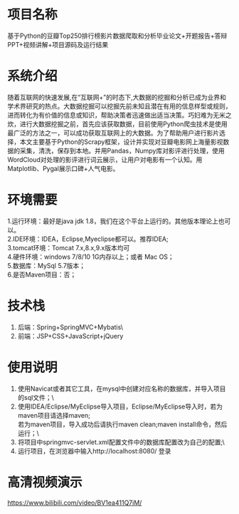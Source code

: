 # 项目名称

基于Python的豆瓣Top250排行榜影片数据爬取和分析毕业论文+开题报告+答辩PPT+视频讲解+项目源码及运行结果

# 系统介绍
随着互联网的快速发展,在“互联网+”的时态下,大数据的挖掘和分析已成为业界和学术界研究的热点。大数据挖掘可以挖掘先前未知且潜在有用的信息样型或规则，进而转化为有价值的信息或知识，帮助决策者迅速做出适当决策。巧妇难为无米之炊，进行大数据挖掘之前，首先应该获取数据，目前使用Python爬虫技术是使用最广泛的方法之一，可以成功获取互联网上的大数据。为了帮助用户进行影片选择，本文主要基于Python的Scrapy框架，设计并实现对豆瓣电影网上海量影视数据的采集，清洗，保存到本地。并用Pandas，Numpy库对影评进行处理，使用WordCloud对处理的影评进行词云展示，让用户对电影有一个认知。用Matplotlib、Pygal展示口碑+人气电影。

# 环境需要

1.运行环境：最好是java jdk 1.8，我们在这个平台上运行的。其他版本理论上也可以。\
2.IDE环境：IDEA，Eclipse,Myeclipse都可以。推荐IDEA;\
3.tomcat环境：Tomcat 7.x,8.x,9.x版本均可\
4.硬件环境：windows 7/8/10 1G内存以上；或者 Mac OS； \
5.数据库：MySql 5.7版本；\
6.是否Maven项目：否；

# 技术栈

1. 后端：Spring+SpringMVC+Mybatis\
2. 前端：JSP+CSS+JavaScript+jQuery

# 使用说明

1. 使用Navicat或者其它工具，在mysql中创建对应名称的数据库，并导入项目的sql文件；\
2. 使用IDEA/Eclipse/MyEclipse导入项目，Eclipse/MyEclipse导入时，若为maven项目请选择maven;\
若为maven项目，导入成功后请执行maven clean;maven install命令，然后运行；\
3. 将项目中springmvc-servlet.xml配置文件中的数据库配置改为自己的配置;\
4. 运行项目，在浏览器中输入http://localhost:8080/ 登录

# 高清视频演示

https://www.bilibili.com/video/BV1ea411Q7iM/


​